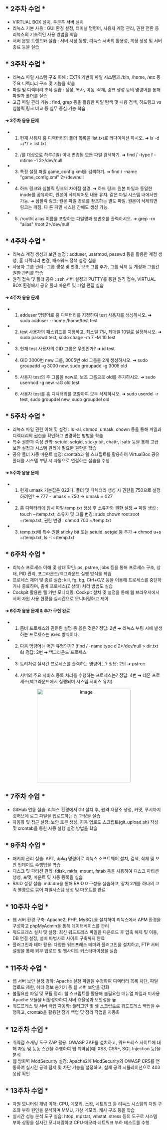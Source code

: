 ## * 2주차 수업 *
  - VIRTUAL BOX 설치, 우분투 서버 설치
  - 리눅스 기본 사용 : GUI 환경 설정, 터미널 명령어, 사용자 계정 관리, 권한 전환 등 리눅스의 기초적인 사용 방법을 학습
  - 서버 운영 트렌드와 실습 : 서버 시장 동향, 리눅스 서버의 활용성, 계정 생성 및 서버 종료 등을 실습

## * 3주차 수업 *
  - 리눅스 파일 시스템 구조 이해 : EXT4 기반의 파일 시스템과 /bin, /home, /etc 등 주요 디렉터리 구조 및 기능을 학습
  - 파일 및 디렉터리 조작 실습 : 생성, 복사, 이동, 삭제, 링크 생성 등의 명령어를 통해 파일과 폴더를 실습
  - 고급 파일 관리 기능 : find, grep 등을 활용한 파일 탐색 및 내용 검색, 하드링크 vs 심볼릭 링크 비교 등 실무 중심 기능 학습

####  ➜ 3주차 응용 문제
  - 1. 현재 사용자 홈 디렉터리의 폴더 목록을 list.txt로 리다이렉션 하시오.
  ➜ ls -d ~/*/ > list.txt
  - 2. /를 대상으로 하루(1일) 이내 변경된 모든 파일 검색하기.
  ➜ find / -type f -mtime -1 2>/dev/null
  - 3. 특정 설정 파일 game_config.xml을 검색하기.
  ➜  find / -name "game_config.xml" 2>/dev/null
  - 4. 하드 링크와 심볼릭 링크의 차이점 설명.
  ➜ 하드 링크: 원본 파일과 동일한 inode를 공유하여, 원본이 삭제되어도 내용 유지. 같은      파일 시스템 내에서만 가능.
  ➜ 심볼릭 링크: 원본 파일 경로를 참조하는 별도 파일. 원본이 삭제되면 링크는 깨짐. 다    른 파일 시스템 간에도 생성 가능.
  - 5. /root의 alias 이름을 포함하는 파일명과 행번호를 출력하시오.
  ➜ grep -rn "alias" /root 2>/dev/null

## * 4주차 수업 *
  - 리눅스 계정 생성과 보안 설정 : adduser, usermod, passwd 등을 활용한 계정 생성, 홈 디렉터리 변경, 패스워드 정책 설정 실습
  - 사용자 그룹 관리 : 그룹 생성 및 변경, 보조 그룹 추가, 그룹 삭제  등 계정과 그룹간 권한 관리를 학습
  - 원격 접속 및 폴더 공유 : ssh 서버 설정과 PUTTY를 통한 원격 접속, VIRTUAL BOX 환경에서 공유 폴더 마운트 및 파일 편집 실습

####  ➜ 4주차 응용 문제
  - 1. adduser 명령어로 홈 디렉터리를 지정하여 test 사용자를 생성하시오.
  ➜ sudo adduser --home /home/test test
  - 2. test 사용자의 패스워드를 지정하고, 최소일 7일, 최대일 10일로 설정하시오.
  ➜ sudo passwd test, sudo chage -m 7 -M 10 test        
  - 3. 현재 test 사용자의 GID 그룹은 무엇인가?
  ➜ id test
  - 4. GID 3000번 new 그룹, 3005번 old 그룹을 2개 생성하시오.
  ➜ sudo groupadd -g 3000 new, sudo groupadd -g 3005 old
  - 5. 사용자 test의 주 그룹을 new로, 보조 그룹으로 old를 추가하시오.
  ➜ sudo usermod -g new -aG old test
  - 6. 사용자 test를 홈 디렉터리를 포함하여 모두 삭제하시오.
  ➜ sudo userdel -r test, sudo groupdel new, sudo groupdel old
 
 ## * 5주차 수업 *
  - 리눅스 파일 권한 이해 및 설정 : ls -al, chmod, umask, chown 등을 통해 파일과 디렉터리의 권한을 확인하고 변경하는 방법을 학습
  - 특수 권한과 속성 관리: setuid, setgid, sticky bit, chattr, lsattr 등을 통해 고급 보안 설정과 시스템 관리에 필요한 권한을 학습
  - 공유 폴더 자동 마운트 설정: crontab과 쉘 스크립트를 활용하여 VirtualBox 공유 폴더를 시스템 부팅 시 자동으로 연결하는 실습을 수행

####  ➜ 5주차 응용 문제
  - 1. 현재 umask 기본값은 022다. 폴더 및 디렉터리 생성 시 권한을 750으로 설정하려면?
  ➜ 777 - umask = 750 → umask = 027
  - 2. 홈 디렉터리에 임시 파일 temp.txt 생성 후 소유자와 권한 설정
  ➜ 파일 생성 : touch ~/temp.txt, 소유자 및 그룹 변경: sudo chown root:root ~/temp.txt, 권한 변경 : chmod 700 ~/temp.txt
  - 3. temp.txt에 특수 권한 sticky bit 또는 setuid, setgid 등 추가
  ➜ chmod u+s ~/temp.txt, ls -l ~/temp.txt

## * 6주차 수업 *
  - 리눅스 프로세스 이해 및 상태 확인: ps, pstree, jobs 등을 통해 프로세스 구조, 상태, PID 관리, 포그라운드/백그라운드 실행 방식을 학습
  - 프로세스 제어 및 종료 실습: kill, fg, bg, Ctrl+C/Z 등을 이용해 프로세스를 중단하거나 종료하며, 좀비 프로세스(Z 상태) 처리 방법도 실습
  - Cockpit 활용한 웹 기반 모니터링: Cockpit 설치 및 설정을 통해 웹 브라우저에서 서버 자원 사용 현황을 실시간으로 모니터링하고 제어

####  ➜ 6주차 응용 문제 & 추가 구현 완료
 - 1. 좀비 프로세스와 관련된 설명 중 옳은 것은?
 정답: 2번
 ➜ 리눅스 부팅 시에 발생하는 프로세스는 exec 방식이다.
 - 2. 다음 명령어는 어떤 유형인가? (find / -name type d 2>/dev/null > dir.txt &)
 정답: 2번
 ➜ 백그라운드 프로세스
 - 3. 트리처럼 실시간 프로세스를 출력하는 명령어는?
 정답: 2번
 ➜ pstree
 - 4. 서버의 주요 서비스 등록 처리를 수행하는 프로세스는?
 정답: 4번
 ➜ 데몬 프로세스(백그라운드에서 실행되며 시스템 서비스 유지)
<div align="center">
  <img width="300" alt="image" src="https://github.com/user-attachments/assets/e0ab2e19-034f-433f-8a45-d690489bd974">
</div>


## * 7주차 수업 *
  - GitHub 연동 실습: 리눅스 환경에서 Git 설치 후, 원격 저장소 생성, 커밋, 푸시까지 깃허브에 로그 파일을 업로드하는 전 과정을 실습
  - 자동화 및 접근 설정: 보안 토큰 생성, 자동 업로드 스크립트(git_upload.sh) 작성 및 crontab을 통한 자동 실행 설정 방법을 학습

## * 9주차 수업 *
  - 패키지 관리 실습: APT, dpkg 명령어로 리눅스 소프트웨어 설치, 검색, 삭제 및 보안 업데이트 수행법을 학습
  - 디스크 및 파티션 관리: fdisk, mkfs, mount, fstab 등을 사용하여 디스크 파티션 생성, 포맷, 마운트 및 자동 등록을 실습
  - RAID 설정 실습: mdadm을 통해 RAID 0 구성을 실습하고, 장치 2개를 하나의 고속 볼륨으로 묶어 파일시스템 생성 및 마운트를 완료

## * 10주차 수업 *
  - 웹 서버 환경 구축: Apache2, PHP, MySQL을 설치하여 리눅스에서 APM 환경을 구성하고 phpMyAdmin을 통해 데이터베이스를 관리
  - 워드프레스 설치 및 설정: 최신 워드프레스 파일을 다운로드 후 압축 해제 및 이동, DB 연결 설정, 설치 마법사로 사이트 구축까지 완료
  - 플러그인과 테마 활용: 다양한 워드프레스 테마와 플러그인을 설치하고, FTP 서버 설정을 통해 외부 업로드 및 웹사이트 커스터마이징을 실습

## * 11주차 수업 *
  - 웹 서버 보안 설정 강화: Apache 설정 파일을 수정하여 디렉터리 목록 차단, 파일 업로드 제한, 헤더 정보 숨기기 등 웹 서버 보안을 강화
  - 불필요한 파일 및 모듈 정리: 쉘 스크립트를 활용해 불필요한 매뉴얼 파일과 미사용 Apache 모듈을 비활성화하여 서버 효율성과 보안성을 높
  - 워드프레스 및 서버 백업 자동화: 플러그인 및 쉘 스크립트로 워드프레스 백업을 수행하고, crontab을 활용한 정기 백업 및 정리 작업을 자동화

## * 12주차 수업 *
  - 취약점 스캐닝 도구 ZAP 활용: OWASP ZAP을 설치하고, 워드프레스 사이트에 대해 자동 및 능동 스캔을 수행하여 웹 취약점(예: XSS, CSRF, SQL Injection 등)을 분석
  - 웹 방화벽 ModSecurity 설정: Apache2에 ModSecurity와 OWASP CRS를 연동하여 실시간 공격 탐지 및 차단 기능을 설정하고, 실제 공격 시뮬레이션으로 403 응답 확인

## * 13주차 수업 *
  - 자원 모니터링 개념 이해: CPU, 메모리, 스왑, 네트워크 등 리눅스 시스템의 자원 구조와 부하 원인을 분석하며 MMU, 가상 메모리, 캐시 구조 등을 학습
  - 실시간 성능 분석 도구 실습: htop, mpstat, vmstat, stress 등의 도구로 시스템 부하 상황을 실시간 모니터링하고 CPU·메모리·네트워크 부하 테스트를 수행
